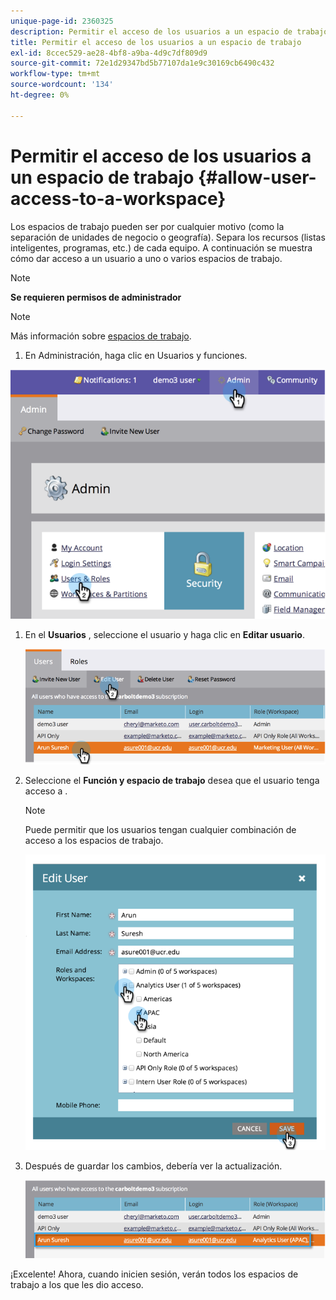 ```yaml
---
unique-page-id: 2360325
description: Permitir el acceso de los usuarios a un espacio de trabajo - Documentos de Marketo - Documentación del producto
title: Permitir el acceso de los usuarios a un espacio de trabajo
exl-id: 8ccec529-ae28-4bf8-a9ba-4d9c7df809d9
source-git-commit: 72e1d29347bd5b77107da1e9c30169cb6490c432
workflow-type: tm+mt
source-wordcount: '134'
ht-degree: 0%

---
```


# Permitir el acceso de los usuarios a un espacio de trabajo {#allow-user-access-to-a-workspace}

Los espacios de trabajo pueden ser por cualquier motivo (como la separación de unidades de negocio o geografía). Separa los recursos (listas inteligentes, programas, etc.) de cada equipo. A continuación se muestra cómo dar acceso a un usuario a uno o varios espacios de trabajo.

>[!NOTE]
>
>**Se requieren permisos de administrador**

>[!NOTE]
>
>Más información sobre [espacios de trabajo](/help/marketo/product-docs/administration/workspaces-and-person-partitions/understanding-workspaces-and-person-partitions.md).

1. En Administración, haga clic en Usuarios y funciones.

![](assets/image2014-9-17-11-3a2-3a32.png)

1. En el **Usuarios** , seleccione el usuario y haga clic en **Editar usuario**.

   ![](assets/image2014-9-17-11-3a2-3a46.png)

1. Seleccione el **Función y espacio de trabajo** desea que el usuario tenga acceso a .

   >[!NOTE]
   >
   >Puede permitir que los usuarios tengan cualquier combinación de acceso a los espacios de trabajo.

   ![](assets/image2014-9-17-11-3a3-3a16.png)

1. Después de guardar los cambios, debería ver la actualización.

   ![](assets/image2014-9-17-11-3a3-3a31.png)

¡Excelente! Ahora, cuando inicien sesión, verán todos los espacios de trabajo a los que les dio acceso.

